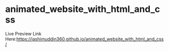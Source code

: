 # animated_website_with_html_and_css
Live Preview Link Here:https://jashimuddin360.github.io/animated_website_with_html_and_css/
